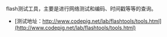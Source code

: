 flash测试工具，主要是进行网络测试和编码、时间戳等等的查询。
* [测试地址：http://www.codepig.net/lab/flashtools/tools.html](http://www.codepig.net/lab/flashtools/tools.html)
